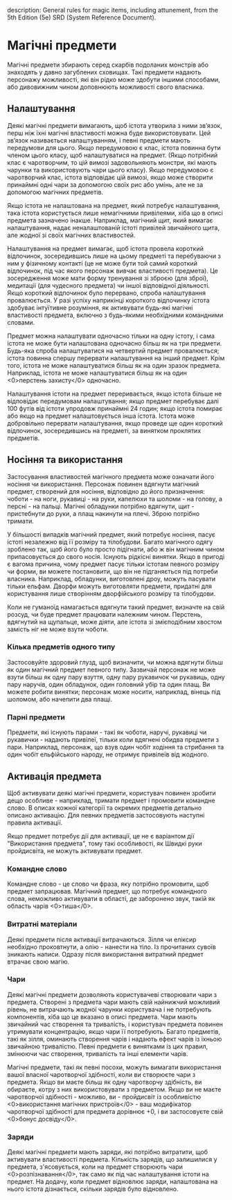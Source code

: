 description: General rules for magic items, including attunement, from the 5th Edition (5e) SRD (System Reference Document).

# Магічні предмети
Магічні предмети збирають серед скарбів подоланих монстрів або знаходять у давно загублених сховищах. Такі предмети надають персонажу можливості, які він рідко може здобути іншими способами, або дивовижним чином доповнюють можливості свого власника.

## Налаштування
Деякі магічні предмети вимагають, щоб істота утворила з ними зв’язок, перш ніж їхні магічні властивості можна буде використовувати. Цей зв’язок називається налаштуванням, і певні предмети мають передумови для цього. Якщо передумовою є клас, істота повинна бути членом цього класу, щоб налаштуватися на предмет. (Якщо потрібний клас є чаротворчим, то цій вимозі задовольняють монстри, які мають чарунки та використовують чари цього класу). Якщо передумовою є чаротворчий клас, істота відповідає цій вимозі, якщо може створити принаймні одні чари за допомогою своїх рис або умінь, але не за допомогою магічних предметів.

Якщо істота не налаштована на предмет, який потребує налаштування, така істота користується лише немагічними привілеями, хіба що в описі предмета зазначено інакше. Наприклад, магічний щит, який вимагає налаштування, надає неналаштованій істоті привілей звичайного щита, але жодної зі своїх магічних властивостей.

Налаштування на предмет вимагає, щоб істота провела короткий відпочинок, зосередившись лише на цьому предметі та перебуваючи з ним у фізичному контакті (це не може бути той самий короткий відпочинок, під час якого персонаж вивчає властивості предмета). Це зосередження може мати форму тренування зі зброєю (для зброї), медитації (для чудесного предмета) чи іншої відповідної діяльності. Якщо короткий відпочинок було перервано, спроба налаштування провалюється. У разі успіху наприкінці короткого відпочинку істота здобуває інтуїтивне розуміння, як активувати будь-які магічні властивості предмета, включно з будь-якими необхідними командними словами.

Предмет можна налаштувати одночасно тільки на одну істоту, і сама істота не може бути налаштована одночасно більш як на три предмети. Будь-яка спроба налаштуватися на четвертий предмет провалюється; істота повинна спершу перервати налаштування на інший предмет. Крім того, істота не може налаштуватися більш як на один зразок предмета. Наприклад, істота не може налаштуватися більш як на один <0>перстень захисту</0> одночасно.

Налаштування істоти на предмет переривається, якщо істота більше не відповідає передумовам налаштування; якщо предмет перебуває далі 100 футів від істоти упродовж принаймні 24 годин; якщо істота помирає або якщо на предмет налаштовується інша істота. Істота може добровільно перервати налаштування, якщо проведе ще один короткий відпочинок, зосередившись на предметі, за винятком проклятих предметів.

## Носіння та використання
Застосування властивостей магічного предмета може означати його носіння чи використання. Персонаж повинен вдягнути магічний предмет, створений для носіння, відповідно до його призначення: чоботи - на ноги, рукавиці - на руки, капелюхи та шоломи - на голову, а персні - на пальці. Магічні обладунки потрібно вдягнути, щит - пристебнути до руки, а плащ накинути на плечі. Зброю потрібно тримати.

У більшості випадків магічний предмет, який потребує носіння, пасує істоті незалежно від її розміру та тілобудови. Багато магічного одягу зроблено так, щоб його було просто підігнати, або ж він магічним чином припасовується до свого носія. Існують рідкісні винятки. Якщо в пригоді є вагома причина, чому предмет пасує тільки істотам певного розміру чи форми, ви можете постановити, що він не підганяється під потреби власника. Наприклад, обладунки, виготовлені дроу, можуть пасувати тільки ельфам. Дворфи можуть виготовляти предмети, придатні для користування лише створінням дворфійського розміру та тілобудови.

Коли не гуманоїд намагається вдягнути такий предмет, визначте на свій розсуд, чи буде предмет працювати належним чином. Перстень, вдягнутий на щупальце, може діяти, але істота зі змієподібним хвостом замість ніг не може взути чоботи.

### Кілька предметів одного типу
Застосовуйте здоровий глузд, щоб визначити, чи можна вдягнути більш як один магічний предмет певного типу. Зазвичай персонаж не може взути більш як одну пару взуття, одну пару рукавичок чи рукавиць, одну пару наручів, один обладунок, один головний убір та один плащ. Ви можете робити винятки; персонаж може носити, наприклад, вінець під шоломом, або начепити два плащі.

### Парні предмети
Предмети, які існують парами - такі як чоботи, наручі, рукавиці чи рукавички - надають привілеї, тільки коли вдягнені обидва предмети з пари. Наприклад, персонаж, що взув один чобіт ходіння та стрибання та один чобіт ельфійського народу, не отримує привілеїв від жодного.

## Активація предмета
Щоб активувати деякі магічні предмети, користувач повинен зробити дещо особливе - наприклад, тримати предмет і промовити командне слово. В описах кожної категорії та окремих предметів детально описано активацію. Для певних предметів застосовують наступні правила активації.

Якщо предмет потребує дії для активації, це не є варіантом дії "Використання предмета", тому такі особливості, як Швидкі руки пройдисвіта, не можуть активувати предмет.

### Командне слово
Командне слово - це слово чи фраза, яку потрібно промовити, щоб предмет запрацював. Магічний предмет, що потребує командного слова, неможливо активувати в області, де заборонено звук, такій як область чарів <0>тиша</0>.

### Витратні матеріали
Деякі предмети після активації витрачаються. Зілля чи еліксир необхідно проковтнути, а олію - нанести на тіло. Із прочитаних сувоїв зникають написи. Одразу після використання витратний предмет втрачає свою магію.

### Чари
Деякі магічні предмети дозволяють користувачеві створювати чари з предмета. Створені з предмета чари мають свій найнижчий можливий рівень, не витрачають жодної чарунки користувача і не потребують компонентів, хіба що це вказано в описі предмета. Чари мають звичайний час створення та тривалість, і користувач предмета повинен утримувати концентрацію, якщо чари її потребують. Багато предметів, такі як зілля, оминають створення чарів і надають ефект чарів із їхньою звичайною тривалістю. Певні предмети є винятками із цих правил, змінюючи час створення, тривалість та інші елементи чарів.

Магічні предмети, такі як певні посохи, можуть вимагати використання вашої власної чаротворчої здібності, коли ви створюєте чари з предмета. Якщо ви маєте більш як одну чаротворчу здібність, ви обираєте, котру з них використовувати з предметом. Якщо ви не маєте чаротворчої здібності - можливо, ви - пройдисвіт із особливістю <0>використання магічних пристроїв</0> - ваш модифікатор чаротворчої здібності для предмета дорівнює +0, і ви застосовуєте свій <0>бонус досвіду</0>.

### Заряди
Деякі магічні предмети мають заряди, які потрібно витратити, щоб активувати властивості предмета. Кількість зарядів, що залишилися у предмета, з'ясовується, коли на предмет створюють чари <0>розпізнавання</0>, так само як під час налаштування істоти на предмет. На додачу, коли предмет відновлює заряди, налаштована на нього істота дізнається, скільки зарядів було відновлено.
